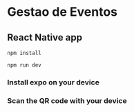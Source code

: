 # Gestao de Eventos

## React Native app

```
npm install
```


```
npm run dev
```

### Install expo on your device
### Scan the QR code with your device
